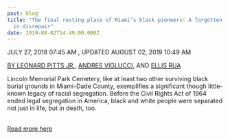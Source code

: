 ```yaml
---
post: blog
title: "The final resting place of Miami’s black pioneers: A forgotten cemetery
  in disrepair"
date: 2019-08-02T14:49:00.000Z
---
```

JULY 27, 2018 07:45 AM , UPDATED AUGUST 02, 2019 10:49 AM

[BY LEONARD PITTS JR.](mailto:liptts@miamiherald.com), [ANDRES VIGLUCCI](mailto:aviglucci@miamiherald.com), AND [ELLIS RUA](mailto:erua@miamiherald.com)

Lincoln Memorial Park Cemetery, like at least two other surviving black burial grounds in Miami-Dade County, exemplifies a significant though little-known legacy of racial segregation. Before the Civil Rights Act of 1964 ended legal segregation in America, black and white people were separated not just in life, but in death, too.

\
[Read more here](https://www.miamiherald.com/news/local/community/miami-dade/article215562635.html#storylink=cpy)